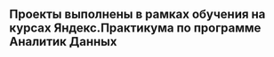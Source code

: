 ## Проекты выполнены в рамках обучения на курсах Яндекс.Практикума  по программе Аналитик Данных 
  
  
 
